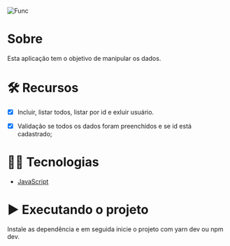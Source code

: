 ![Func](https://user-images.githubusercontent.com/29473781/146581642-deb1c7d0-0d2f-4209-af8a-e65a300541aa.gif)

# Sobre
Esta aplicação tem o objetivo de manipular os dados.

# 🛠️ Recursos

- [x] Incluir, listar todos, listar por id e exluir usuário.
 
 - [x] Validação se todos os dados foram preenchidos e se id está cadastrado;

 
# 👨‍💻 Tecnologias

- [JavaScript](https://www.javascript.com/)
 
# ▶️ Executando o projeto
Instale as dependência e em seguida inicie o projeto com yarn dev ou npm dev.
